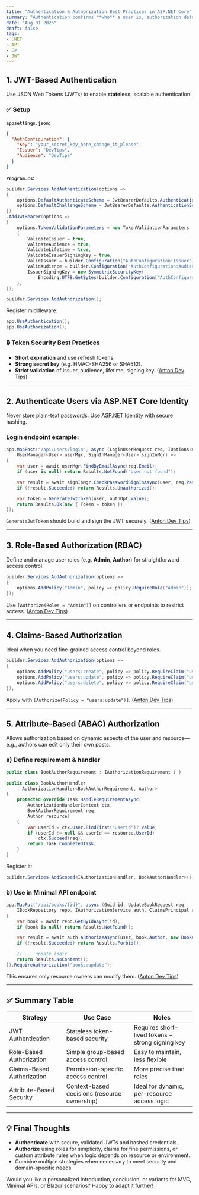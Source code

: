 ```yaml
---
title: "Authentication & Authorization Best Practices in ASP.NET Core"
summary: "Authentication confirms **who** a user is; authorization determines **what** they can do. Proper implementation prevents unauthorized access and data leaks. Below are best practices and patterns for secure ASP.NET Core applications:"
date: "Aug 01 2025"
draft: false
tags:
- .NET
- API
- C#
- JWT
---
```


## 1. JWT-Based Authentication

Use JSON Web Tokens (JWTs) to enable **stateless**, scalable authentication.

### ✅ Setup

**`appsettings.json`:**

```json
{
  "AuthConfiguration": {
    "Key": "your_secret_key_here_change_it_please",
    "Issuer": "DevTips",
    "Audience": "DevTips"
  }
}
```

**`Program.cs`:**

```csharp
builder.Services.AddAuthentication(options =>
{
    options.DefaultAuthenticateScheme = JwtBearerDefaults.AuthenticationScheme;
    options.DefaultChallengeScheme = JwtBearerDefaults.AuthenticationScheme;
})
.AddJwtBearer(options =>
{
    options.TokenValidationParameters = new TokenValidationParameters
    {
        ValidateIssuer = true,
        ValidateAudience = true,
        ValidateLifetime = true,
        ValidateIssuerSigningKey = true,
        ValidIssuer = builder.Configuration["AuthConfiguration:Issuer"],
        ValidAudience = builder.Configuration["AuthConfiguration:Audience"],
        IssuerSigningKey = new SymmetricSecurityKey(
            Encoding.UTF8.GetBytes(builder.Configuration["AuthConfiguration:Key"]!))
    };
});

builder.Services.AddAuthorization();
```

Register middleware:

```csharp
app.UseAuthentication();
app.UseAuthorization();
```

### 🔒 Token Security Best Practices

* **Short expiration** and use refresh tokens.
* **Strong secret key** (e.g. HMAC-SHA256 or SHA512).
* **Strict validation** of issuer, audience, lifetime, signing key. ([Anton Dev Tips][1])

---

## 2. Authenticate Users via ASP.NET Core Identity

Never store plain-text passwords. Use ASP.NET Identity with secure hashing.

### Login endpoint example:

```csharp
app.MapPost("/api/users/login", async (LoginUserRequest req, IOptions<AuthConfiguration> authOpt,
    UserManager<User> userMgr, SignInManager<User> signInMgr) =>
{
    var user = await userMgr.FindByEmailAsync(req.Email);
    if (user is null) return Results.NotFound("User not found");

    var result = await signInMgr.CheckPasswordSignInAsync(user, req.Password, false);
    if (!result.Succeeded) return Results.Unauthorized();

    var token = GenerateJwtToken(user, authOpt.Value);
    return Results.Ok(new { Token = token });
});
```

`GenerateJwtToken` should build and sign the JWT securely. ([Anton Dev Tips][1])

---

## 3. Role-Based Authorization (RBAC)

Define and manage user roles (e.g. **Admin**, **Author**) for straightforward access control.

```csharp
builder.Services.AddAuthorization(options =>
{
    options.AddPolicy("Admin", policy => policy.RequireRole("Admin"));
});
```

Use `[Authorize(Roles = "Admin")]` on controllers or endpoints to restrict access. ([Anton Dev Tips][1])

---

## 4. Claims-Based Authorization

Ideal when you need fine-grained access control beyond roles.

```csharp
builder.Services.AddAuthorization(options =>
{
    options.AddPolicy("users:create", policy => policy.RequireClaim("users:create", "true"));
    options.AddPolicy("users:update", policy => policy.RequireClaim("users:update"));
    options.AddPolicy("users:delete", policy => policy.RequireClaim("users:delete"));
});
```

Apply with `[Authorize(Policy = "users:update")]`. ([Anton Dev Tips][1])

---

## 5. Attribute-Based (ABAC) Authorization

Allows authorization based on dynamic aspects of the user and resource—e.g., authors can edit only their own posts.

### a) Define requirement & handler

```csharp
public class BookAuthorRequirement : IAuthorizationRequirement { }

public class BookAuthorHandler
    : AuthorizationHandler<BookAuthorRequirement, Author>
{
    protected override Task HandleRequirementAsync(
        AuthorizationHandlerContext ctx,
        BookAuthorRequirement req,
        Author resource)
    {
        var userId = ctx.User.FindFirst("userid")?.Value;
        if (userId != null && userId == resource.UserId)
            ctx.Succeed(req);
        return Task.CompletedTask;
    }
}
```

Register it:

```csharp
builder.Services.AddScoped<IAuthorizationHandler, BookAuthorHandler>();
```

### b) Use in Minimal API endpoint

```csharp
app.MapPut("/api/books/{id}", async (Guid id, UpdateBookRequest req,
    IBookRepository repo, IAuthorizationService auth, ClaimsPrincipal user) =>
{
    var book = await repo.GetByIdAsync(id);
    if (book is null) return Results.NotFound();

    var result = await auth.AuthorizeAsync(user, book.Author, new BookAuthorRequirement());
    if (!result.Succeeded) return Results.Forbid();

    // ... update logic
    return Results.NoContent();
}).RequireAuthorization("books:update");
```

This ensures only resource owners can modify them. ([Anton Dev Tips][1])

---

## ✅ Summary Table

| Strategy                   | Use Case                                     | Notes                                            |
| -------------------------- | -------------------------------------------- | ------------------------------------------------ |
| JWT Authentication         | Stateless token-based security               | Requires short-lived tokens + strong signing key |
| Role-Based Authorization   | Simple group-based access control            | Easy to maintain, less flexible                  |
| Claims-Based Authorization | Permission-specific access control           | More precise than roles                          |
| Attribute-Based Security   | Context-based decisions (resource ownership) | Ideal for dynamic, per-resource access logic     |

---

## 💡 Final Thoughts

* **Authenticate** with secure, validated JWTs and hashed credentials.
* **Authorize** using roles for simplicity, claims for fine permissions, or custom attribute rules when logic depends on resource or environment.
* Combine multiple strategies when necessary to meet security and domain-specific needs.

Would you like a personalized introduction, conclusion, or variants for MVC, Minimal APIs, or Blazor scenarios? Happy to adapt it further!

[1]: https://antondevtips.com/blog/authentication-and-authorization-best-practices-in-aspnetcore?utm_source=chatgpt.com "Authentication and Authorization Best Practices in ASP.NET Core"
